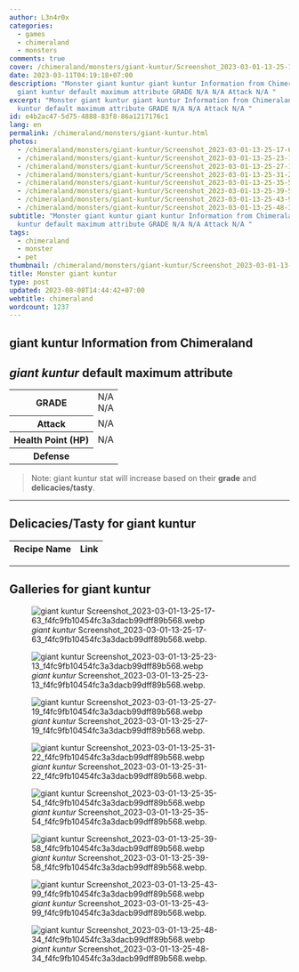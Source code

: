 ```yaml
---
author: L3n4r0x
categories:
  - games
  - chimeraland
  - monsters
comments: true
cover: /chimeraland/monsters/giant-kuntur/Screenshot_2023-03-01-13-25-17-63_f4fc9fb10454fc3a3dacb99dff89b568.webp
date: 2023-03-11T04:19:18+07:00
description: "Monster giant kuntur giant kuntur Information from Chimeraland
  giant kuntur default maximum attribute GRADE N/A N/A Attack N/A "
excerpt: "Monster giant kuntur giant kuntur Information from Chimeraland giant
  kuntur default maximum attribute GRADE N/A N/A Attack N/A "
id: e4b2ac47-5d75-4888-83f8-86a1217176c1
lang: en
permalink: /chimeraland/monsters/giant-kuntur.html
photos:
  - /chimeraland/monsters/giant-kuntur/Screenshot_2023-03-01-13-25-17-63_f4fc9fb10454fc3a3dacb99dff89b568.webp
  - /chimeraland/monsters/giant-kuntur/Screenshot_2023-03-01-13-25-23-13_f4fc9fb10454fc3a3dacb99dff89b568.webp
  - /chimeraland/monsters/giant-kuntur/Screenshot_2023-03-01-13-25-27-19_f4fc9fb10454fc3a3dacb99dff89b568.webp
  - /chimeraland/monsters/giant-kuntur/Screenshot_2023-03-01-13-25-31-22_f4fc9fb10454fc3a3dacb99dff89b568.webp
  - /chimeraland/monsters/giant-kuntur/Screenshot_2023-03-01-13-25-35-54_f4fc9fb10454fc3a3dacb99dff89b568.webp
  - /chimeraland/monsters/giant-kuntur/Screenshot_2023-03-01-13-25-39-58_f4fc9fb10454fc3a3dacb99dff89b568.webp
  - /chimeraland/monsters/giant-kuntur/Screenshot_2023-03-01-13-25-43-99_f4fc9fb10454fc3a3dacb99dff89b568.webp
  - /chimeraland/monsters/giant-kuntur/Screenshot_2023-03-01-13-25-48-34_f4fc9fb10454fc3a3dacb99dff89b568.webp
subtitle: "Monster giant kuntur giant kuntur Information from Chimeraland giant
  kuntur default maximum attribute GRADE N/A N/A Attack N/A "
tags:
  - chimeraland
  - monster
  - pet
thumbnail: /chimeraland/monsters/giant-kuntur/Screenshot_2023-03-01-13-25-17-63_f4fc9fb10454fc3a3dacb99dff89b568.webp
title: Monster giant kuntur
type: post
updated: 2023-08-08T14:44:42+07:00
webtitle: chimeraland
wordcount: 1237
---
```


<link
  rel="stylesheet"
  href="https://rawcdn.githack.com/dimaslanjaka/Web-Manajemen/870a349/css/bootstrap-5-3-0-alpha3-wrapper.css"
/>
<section id="bootstrap-wrapper">
  <div data-bs-theme="dark">
    <h2>giant kuntur Information from Chimeraland</h2>
    <h2 id="attribute"><i>giant kuntur</i> default maximum attribute</h2>
    <div class="row">
      <div class="col mb-2">
        <div class="card">
          <div class="card-body">
            <table>
              <tr>
                <th>GRADE</th>
                <td>N/A <br />N/A</td>
              </tr>
              <tr>
                <th>Attack</th>
                <td>N/A</td>
              </tr>
              <tr>
                <th>Health Point (HP)</th>
                <td>N/A</td>
              </tr>
              <tr>
                <th>Defense</th>
                <td></td>
              </tr>
            </table>
          </div>
        </div>
      </div>
    </div>
    <blockquote class="bd-callout bd-callout-warning">
      Note: giant kuntur stat will increase based on their <b>grade</b> and
      <b>delicacies/tasty</b>.
    </blockquote>
    <hr />
    <h2 id="delicacies">Delicacies/Tasty for giant kuntur</h2>
    <div class="card">
      <div class="card-body">
        <div class="table-responsive">
          <table class="table table-striped">
            <thead>
              <tr>
                <th>Recipe Name</th>
                <th>Link</th>
              </tr>
            </thead>
            <tbody></tbody>
          </table>
        </div>
      </div>
    </div>
    <hr />
    <div id="gallery">
      <h2>Galleries for giant kuntur</h2>
      <div class="row">
        <div class="col-lg-6 col-12">
          <figure>
            <img
              src="https://www.webmanajemen.com/chimeraland/monsters/giant-kuntur/Screenshot_2023-03-01-13-25-17-63_f4fc9fb10454fc3a3dacb99dff89b568.webp"
              alt="giant kuntur Screenshot_2023-03-01-13-25-17-63_f4fc9fb10454fc3a3dacb99dff89b568.webp"
            />
            <figcaption style="word-wrap: break-word">
              <i>giant kuntur</i>
              Screenshot_2023-03-01-13-25-17-63_f4fc9fb10454fc3a3dacb99dff89b568.webp.
            </figcaption>
          </figure>
        </div>
        <div class="col-lg-6 col-12">
          <figure>
            <img
              src="https://www.webmanajemen.com/chimeraland/monsters/giant-kuntur/Screenshot_2023-03-01-13-25-23-13_f4fc9fb10454fc3a3dacb99dff89b568.webp"
              alt="giant kuntur Screenshot_2023-03-01-13-25-23-13_f4fc9fb10454fc3a3dacb99dff89b568.webp"
            />
            <figcaption style="word-wrap: break-word">
              <i>giant kuntur</i>
              Screenshot_2023-03-01-13-25-23-13_f4fc9fb10454fc3a3dacb99dff89b568.webp.
            </figcaption>
          </figure>
        </div>
        <div class="col-lg-6 col-12">
          <figure>
            <img
              src="https://www.webmanajemen.com/chimeraland/monsters/giant-kuntur/Screenshot_2023-03-01-13-25-27-19_f4fc9fb10454fc3a3dacb99dff89b568.webp"
              alt="giant kuntur Screenshot_2023-03-01-13-25-27-19_f4fc9fb10454fc3a3dacb99dff89b568.webp"
            />
            <figcaption style="word-wrap: break-word">
              <i>giant kuntur</i>
              Screenshot_2023-03-01-13-25-27-19_f4fc9fb10454fc3a3dacb99dff89b568.webp.
            </figcaption>
          </figure>
        </div>
        <div class="col-lg-6 col-12">
          <figure>
            <img
              src="https://www.webmanajemen.com/chimeraland/monsters/giant-kuntur/Screenshot_2023-03-01-13-25-31-22_f4fc9fb10454fc3a3dacb99dff89b568.webp"
              alt="giant kuntur Screenshot_2023-03-01-13-25-31-22_f4fc9fb10454fc3a3dacb99dff89b568.webp"
            />
            <figcaption style="word-wrap: break-word">
              <i>giant kuntur</i>
              Screenshot_2023-03-01-13-25-31-22_f4fc9fb10454fc3a3dacb99dff89b568.webp.
            </figcaption>
          </figure>
        </div>
        <div class="col-lg-6 col-12">
          <figure>
            <img
              src="https://www.webmanajemen.com/chimeraland/monsters/giant-kuntur/Screenshot_2023-03-01-13-25-35-54_f4fc9fb10454fc3a3dacb99dff89b568.webp"
              alt="giant kuntur Screenshot_2023-03-01-13-25-35-54_f4fc9fb10454fc3a3dacb99dff89b568.webp"
            />
            <figcaption style="word-wrap: break-word">
              <i>giant kuntur</i>
              Screenshot_2023-03-01-13-25-35-54_f4fc9fb10454fc3a3dacb99dff89b568.webp.
            </figcaption>
          </figure>
        </div>
        <div class="col-lg-6 col-12">
          <figure>
            <img
              src="https://www.webmanajemen.com/chimeraland/monsters/giant-kuntur/Screenshot_2023-03-01-13-25-39-58_f4fc9fb10454fc3a3dacb99dff89b568.webp"
              alt="giant kuntur Screenshot_2023-03-01-13-25-39-58_f4fc9fb10454fc3a3dacb99dff89b568.webp"
            />
            <figcaption style="word-wrap: break-word">
              <i>giant kuntur</i>
              Screenshot_2023-03-01-13-25-39-58_f4fc9fb10454fc3a3dacb99dff89b568.webp.
            </figcaption>
          </figure>
        </div>
        <div class="col-lg-6 col-12">
          <figure>
            <img
              src="https://www.webmanajemen.com/chimeraland/monsters/giant-kuntur/Screenshot_2023-03-01-13-25-43-99_f4fc9fb10454fc3a3dacb99dff89b568.webp"
              alt="giant kuntur Screenshot_2023-03-01-13-25-43-99_f4fc9fb10454fc3a3dacb99dff89b568.webp"
            />
            <figcaption style="word-wrap: break-word">
              <i>giant kuntur</i>
              Screenshot_2023-03-01-13-25-43-99_f4fc9fb10454fc3a3dacb99dff89b568.webp.
            </figcaption>
          </figure>
        </div>
        <div class="col-lg-6 col-12">
          <figure>
            <img
              src="https://www.webmanajemen.com/chimeraland/monsters/giant-kuntur/Screenshot_2023-03-01-13-25-48-34_f4fc9fb10454fc3a3dacb99dff89b568.webp"
              alt="giant kuntur Screenshot_2023-03-01-13-25-48-34_f4fc9fb10454fc3a3dacb99dff89b568.webp"
            />
            <figcaption style="word-wrap: break-word">
              <i>giant kuntur</i>
              Screenshot_2023-03-01-13-25-48-34_f4fc9fb10454fc3a3dacb99dff89b568.webp.
            </figcaption>
          </figure>
        </div>
      </div>
    </div>
  </div>
</section>